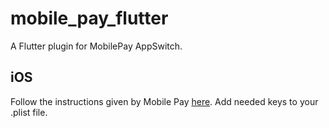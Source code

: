 # mobile_pay_flutter

A Flutter plugin for MobilePay AppSwitch.

## iOS

Follow the instructions given by Mobile Pay
[here](https://github.com/MobilePayDev/MobilePay-AppSwitch-SDK/wiki/Getting-started-on-iPhone).
Add needed keys to your .plist file.



